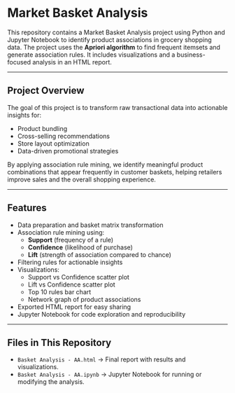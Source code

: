 # Market Basket Analysis

This repository contains a Market Basket Analysis project using Python and Jupyter Notebook to identify product associations in grocery shopping data. The project uses the **Apriori algorithm** to find frequent itemsets and generate association rules. It includes visualizations and a business-focused analysis in an HTML report.

---

## Project Overview

The goal of this project is to transform raw transactional data into actionable insights for:
- Product bundling
- Cross-selling recommendations
- Store layout optimization
- Data-driven promotional strategies

By applying association rule mining, we identify meaningful product combinations that appear frequently in customer baskets, helping retailers improve sales and the overall shopping experience.

---

## Features

- Data preparation and basket matrix transformation
- Association rule mining using:
  - **Support** (frequency of a rule)
  - **Confidence** (likelihood of purchase)
  - **Lift** (strength of association compared to chance)
- Filtering rules for actionable insights
- Visualizations:
  - Support vs Confidence scatter plot
  - Lift vs Confidence scatter plot
  - Top 10 rules bar chart
  - Network graph of product associations
- Exported HTML report for easy sharing
- Jupyter Notebook for code exploration and reproducibility

---

## Files in This Repository

- `Basket Analysis - AA.html` → Final report with results and visualizations.
- `Basket Analysis - AA.ipynb` → Jupyter Notebook for running or modifying the analysis.

